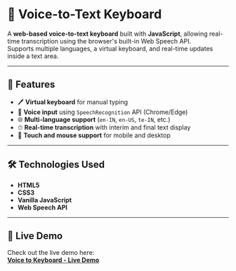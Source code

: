 # 🎤 Voice-to-Text Keyboard

A **web-based voice-to-text keyboard** built with **JavaScript**, allowing real-time transcription using the browser's built-in Web Speech API.  
Supports multiple languages, a virtual keyboard, and real-time updates inside a text area.

---

## 🚀 Features

- 🖊 **Virtual keyboard** for manual typing  
- 🎤 **Voice input** using `SpeechRecognition` API (Chrome/Edge)  
- 🌐 **Multi-language support** (`en-IN`, `en-US`, `te-IN`, etc.)  
- ⏱ **Real-time transcription** with interim and final text display  
- 📱 **Touch and mouse support** for mobile and desktop  

---

## 🛠️ Technologies Used
- **HTML5**  
- **CSS3**  
- **Vanilla JavaScript**  
- **Web Speech API**

---
## 🔗 Live Demo
Check out the live demo here:  
[**Voice to Keyboard - Live Demo**](https://voicetokeyboard.netlify.app/)

